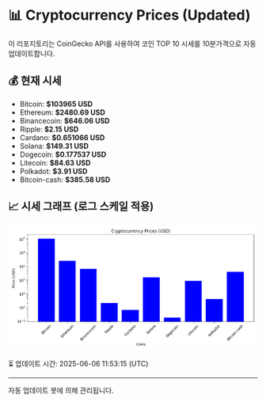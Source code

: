 
# 📊 Cryptocurrency Prices (Updated)

이 리포지토리는 CoinGecko API를 사용하여 코인 TOP 10 시세를 10분가격으로 자동 업데이트합니다.

## 💰 현재 시세
- Bitcoin: **$103965 USD**
- Ethereum: **$2480.69 USD**
- Binancecoin: **$646.06 USD**
- Ripple: **$2.15 USD**
- Cardano: **$0.651066 USD**
- Solana: **$149.31 USD**
- Dogecoin: **$0.177537 USD**
- Litecoin: **$84.63 USD**
- Polkadot: **$3.91 USD**
- Bitcoin-cash: **$385.58 USD**

## 📈 시세 그래프 (로그 스케일 적용)
![Crypto Prices](crypto_prices.png)

⏳ 업데이트 시간: 2025-06-06 11:53:15 (UTC)

---
자동 업데이트 봇에 의해 관리됩니다.
